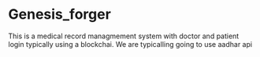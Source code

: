 # Genesis_forger

This is a medical record managmement system with doctor and patient login typically using a blockchai.
We are typicalling going to use aadhar api